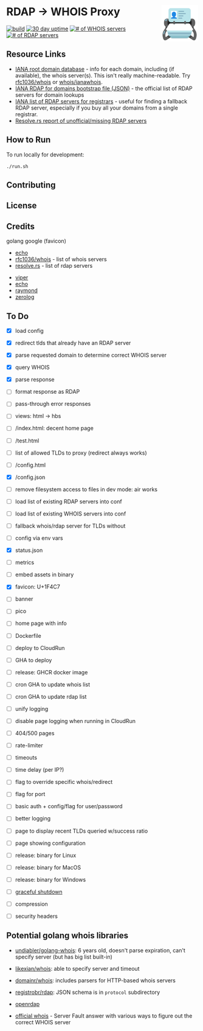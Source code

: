 # RDAP &rarr; WHOIS Proxy  [<img alt="Logo" src="static/favicon.svg" height="96" align="right"/>](https://rdap-proxy.redirect2.me/)

[![build](https://github.com/redirect2me/rdap-proxy/actions/workflows/gcr-deploy.yaml/badge.svg)](https://github.com/redirect2me/rdap-proxy/actions/workflows/gcr-deploy.yaml)
[![30 day uptime](https://img.shields.io/nodeping/uptime/akjuezyz-cdli-4wxo-8ay6-6frbmos55ik3.svg?label=30-day%20uptime&style=flat)](https://nodeping.com/reports/uptime/akjuezyz-cdli-4wxo-8ay6-6frbmos55ik3)
[![# of WHOIS servers](https://img.shields.io/badge/dynamic/json.svg?label=WHOIS+Servers&url=https%3A%2F%2Frdap.redirect2.me%2Fstatus.json&query=%24.whoisCount)](https://rdap.redirect2.me/config.json)
[![# of RDAP servers](https://img.shields.io/badge/dynamic/json.svg?label=RDAP+Servers&url=https%3A%2F%2Frdap.redirect2.me%2Fstatus.json&query=%24.rdapCount)](https://rdap.redirect2.me/config.json)


## Resource Links

- [IANA root domain database](https://www.iana.org/domains/root/db) - info for each domain, including (if available), the whois server(s).  This isn't really machine-readable.  Try [rfc1036/whois](https://github.com/rfc1036/whois/blob/next/tld_serv_list) or [whois/ianawhois](https://github.com/whois/ianawhois/blob/master/.code/update.rb).
- [IANA RDAP for domains bootstrap file (JSON)](https://data.iana.org/rdap/dns.json) - the official list of RDAP servers for domain lookups
- [IANA list of RDAP servers for registrars](https://www.iana.org/assignments/registrar-ids/registrar-ids.xhtml) - useful for finding a fallback RDAP server, especially if you buy all your domains from a single registrar.
- [Resolve.rs report of unofficial/missing RDAP servers](https://resolve.rs/domains/rdap-missing.html)

## How to Run

To run locally for development:
```
./run.sh
```

## Contributing

## License

## Credits

golang
google (favicon)

* [echo](https://echo.labstack.com/)
* [rfc1036/whois](https://github.com/rfc1036/whois/blob/next/tld_serv_list) - list of whois servers
* [resolve.rs](https://resolve.rs/domains/rdap.html) - list of rdap servers
<!-- to update:
curl https://resolve.rs/domains/rdap.json\?apikey\=sysadmin+rdap-proxy@redirect2.me | jq --sort-keys . >data/rdap.json
-->
* [viper](https://github.com/spf13/viper)
* [echo](https://echo.labstack.com/guide/)
* [raymond](https://github.com/aymerick/raymond)
* [zerolog](https://github.com/rs/zerolog)

## To Do

- [x] load config
- [x] redirect tlds that already have an RDAP server
- [x] parse requested domain to determine correct WHOIS server
- [x] query WHOIS
- [x] parse response
- [ ] format response as RDAP
- [ ] pass-through error responses

- [ ] views: html -> hbs
- [ ] /index.html: decent home page
- [ ] /test.html
- [ ] list of allowed TLDs to proxy (redirect always works)

- [ ] /config.html
- [x] /config.json
- [ ] remove filesystem access to files in dev mode: air works

- [ ] load list of existing RDAP servers into conf
- [ ] load list of existing WHOIS servers into conf
- [ ] fallback whois/rdap server for TLDs without
- [ ] config via env vars

- [x] status.json
- [ ] metrics

- [ ] embed assets in binary
- [x] favicon: U+1F4C7
- [ ] banner
- [ ] pico
- [ ] home page with info

- [ ] Dockerfile
- [ ] deploy to CloudRun
- [ ] GHA to deploy
- [ ] release: GHCR docker image
- [ ] cron GHA to update whois list
- [ ] cron GHA to update rdap list

- [ ] unify logging
- [ ] disable page logging when running in CloudRun

- [ ] 404/500 pages

- [ ] rate-limiter
- [ ] timeouts
- [ ] time delay (per IP?)
- [ ] flag to override specific whois/redirect
- [ ] flag for port
- [ ] basic auth + config/flag for user/password
- [ ] better logging
- [ ] page to display recent TLDs queried w/success ratio
- [ ] page showing configuration

- [ ] release: binary for Linux
- [ ] release: binary for MacOS
- [ ] release: binary for Windows

- [ ] [graceful shutdown](https://echo.labstack.com/cookbook/graceful-shutdown/)
- [ ] compression
- [ ] security headers

## Potential golang whois libraries

- [undiabler/golang-whois](github.com/undiabler/golang-whois): 6 years old, doesn't parse expiration, can't specify server (but has big list built-in)
- [likexian/whois](https://github.com/likexian/whois/): able to specify server and timeout
- [domainr/whois](https://github.com/domainr/whois): includes parsers for HTTP-based whois servers

- [registrobr/rdap](https://github.com/registrobr/rdap): JSON schema is in `protocol` subdirectory
- [openrdap](https://github.com/openrdap)

- [official whois](https://serverfault.com/questions/343941/how-can-i-find-the-whois-server-for-any-tld) - Server Fault answer with various ways to figure out the correct WHOIS server
